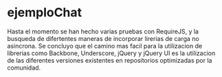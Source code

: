 ejemploChat
===========

Hasta el momento se han hecho varias pruebas con RequireJS, y la busqueda de difertentes maneras de incorporar lirerias de carga no asincrona.
Se concluyo que el camino mas facil para la utilizacion de librerias como Backbone, Underscore, jQuery y jQuery UI es la utilizacion de las diferentes versiones existentes en repositorios optimizadas por la comunidad.